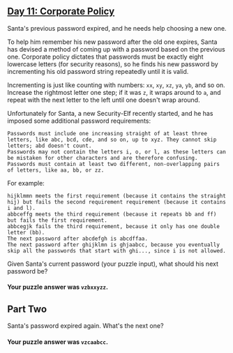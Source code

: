 ## [Day 11: Corporate Policy](https://adventofcode.com/2015/day/11)

Santa's previous password expired, and he needs help choosing a new one.

To help him remember his new password after the old one expires, Santa has devised a method of
coming up with a password based on the previous one. Corporate policy dictates that passwords must
be exactly eight lowercase letters (for security reasons), so he finds his new password by
incrementing his old password string repeatedly until it is valid.

Incrementing is just like counting with numbers: `xx`, `xy`, `xz`, `ya`, `yb`, and so on. Increase
the rightmost letter one step; if it was `z`, it wraps around to `a`, and repeat with the next
letter to the left until one doesn't wrap around.

Unfortunately for Santa, a new Security-Elf recently started, and he has imposed some additional
password requirements:

    Passwords must include one increasing straight of at least three letters, like abc, bcd, cde, and so on, up to xyz. They cannot skip letters; abd doesn't count.
    Passwords may not contain the letters i, o, or l, as these letters can be mistaken for other characters and are therefore confusing.
    Passwords must contain at least two different, non-overlapping pairs of letters, like aa, bb, or zz.

For example:

    hijklmmn meets the first requirement (because it contains the straight hij) but fails the second requirement requirement (because it contains i and l).
    abbceffg meets the third requirement (because it repeats bb and ff) but fails the first requirement.
    abbcegjk fails the third requirement, because it only has one double letter (bb).
    The next password after abcdefgh is abcdffaa.
    The next password after ghijklmn is ghjaabcc, because you eventually skip all the passwords that start with ghi..., since i is not allowed.

Given Santa's current password (your puzzle input), what should his next password be?

#### Your puzzle answer was `vzbxxyzz`.

## Part Two

Santa's password expired again. What's the next one?

#### Your puzzle answer was `vzcaabcc`.